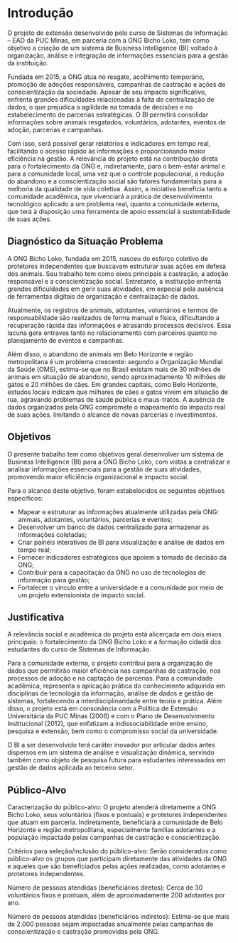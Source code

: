 # Introdução

O projeto de extensão desenvolvido pelo curso de Sistemas de Informação – EAD da PUC Minas, em parceria com a ONG Bicho Loko, tem como objetivo a criação de um sistema de Business Intelligence (BI) voltado à organização, análise e integração de informações essenciais para a gestão da instituição.

Fundada em 2015, a ONG atua no resgate, acolhimento temporário, promoção de adoções responsáveis, campanhas de castração e ações de conscientização da sociedade. Apesar de seu impacto significativo, enfrenta grandes dificuldades relacionadas à falta de centralização de dados, o que prejudica a agilidade na tomada de decisões e no estabelecimento de parcerias estratégicas. O BI permitirá consolidar informações sobre animais resgatados, voluntários, adotantes, eventos de adoção, parcerias e campanhas.

Com isso, será possível gerar relatórios e indicadores em tempo real, facilitando o acesso rápido às informações e proporcionando maior eficiência na gestão. A relevância do projeto está na contribuição direta para o fortalecimento da ONG e, indiretamente, para o bem-estar animal e para a comunidade local, uma vez que o controle populacional, a redução do abandono e a conscientização social são fatores fundamentais para a melhoria da qualidade de vida coletiva. Assim, a iniciativa beneficia tanto a comunidade acadêmica, que vivenciará a prática de desenvolvimento tecnológico aplicado a um problema real, quanto a comunidade externa, que terá à disposição uma ferramenta de apoio essencial à sustentabilidade de suas ações.

## Diagnóstico da Situação Problema

A ONG Bicho Loko, fundada em 2015, nasceu do esforço coletivo de protetores independentes que buscavam estruturar suas ações em defesa dos animais. Seu trabalho tem como eixos principais a castração, a adoção responsável e a conscientização social. Entretanto, a instituição enfrenta grandes dificuldades em gerir suas atividades, em especial pela ausência de ferramentas digitais de organização e centralização de dados.

Atualmente, os registros de animais, adotantes, voluntários e termos de responsabilidade são realizados de forma manual e física, dificultando a recuperação rápida das informações e atrasando processos decisivos. Essa lacuna gera entraves tanto no relacionamento com parceiros quanto no planejamento de eventos e campanhas.

Além disso, o abandono de animais em Belo Horizonte e região metropolitana é um problema crescente: segundo a Organização Mundial da Saúde (OMS), estima-se que no Brasil existam mais de 30 milhões de animais em situação de abandono, sendo aproximadamente 10 milhões de gatos e 20 milhões de cães. Em grandes capitais, como Belo Horizonte, estudos locais indicam que milhares de cães e gatos vivem em situação de rua, agravando problemas de saúde pública e maus-tratos. A ausência de dados organizados pela ONG compromete o mapeamento do impacto real de suas ações, limitando o alcance de novas parcerias e investimentos.

## Objetivos

O presente trabalho tem como objetivos geral desenvolver um sistema de Business Intelligence (BI) para a ONG Bicho Loko, com vistas a centralizar e analisar informações essenciais para a gestão de suas atividades, promovendo maior eficiência organizacional e impacto social.

Para o alcance deste objetivo, foram estabelecidos os seguintes objetivos específicos:

- Mapear e estruturar as informações atualmente utilizadas pela ONG: animais, adotantes, voluntários, parcerias e eventos;
- Desenvolver um banco de dados centralizado para armazenar as informações coletadas;
- Criar painéis interativos de BI para visualização e análise de dados em tempo real;
- Fornecer indicadores estratégicos que apoiem a tomada de decisão da ONG;
- Contribuir para a capacitação da ONG no uso de tecnologias de informação para gestão;
- Fortalecer o vínculo entre a universidade e a comunidade por meio de um projeto extensionista de impacto social.

## Justificativa

A relevância social e acadêmica do projeto está alicerçada em dois eixos principais: o fortalecimento da ONG Bicho Loko e a formação cidadã dos estudantes do curso de Sistemas de Informação.

Para a comunidade externa, o projeto contribui para a organização de dados que permitirão maior eficiência nas campanhas de castração, nos processos de adoção e na captação de parcerias. Para a comunidade acadêmica, representa a aplicação prática do conhecimento adquirido em disciplinas de tecnologia da informação, análise de dados e gestão de sistemas, fortalecendo a interdisciplinaridade entre teoria e prática. Além disso, o projeto está em consonância com a Política de Extensão Universitária da PUC Minas (2006) e com o Plano de Desenvolvimento Institucional (2012), que enfatizam a indissociabilidade entre ensino, pesquisa e extensão, bem como o compromisso social da universidade.

O BI a ser desenvolvido terá caráter inovador por articular dados antes dispersos em um sistema de análise e visualização dinâmica, servindo também como objeto de pesquisa futura para estudantes interessados em gestão de dados aplicada ao terceiro setor.

## Público-Alvo

Caracterização do público-alvo: O projeto atenderá diretamente a ONG Bicho Loko, seus voluntários (fixos e pontuais) e protetores independentes que atuam em parceria. Indiretamente, beneficiará a comunidade de Belo Horizonte e região metropolitana, especialmente famílias adotantes e a população impactada pelas campanhas de castração e conscientização.

Critérios para seleção/inclusão do público-alvo: Serão considerados como público-alvo os grupos que participam diretamente das atividades da ONG e aqueles que são beneficiados pelas ações realizadas, como adotantes e protetores independentes.

Número de pessoas atendidas (beneficiários diretos): Cerca de 30 voluntários fixos e pontuais, além de aproximadamente 200 adotantes por ano.

Número de pessoas atendidas (beneficiários indiretos): Estima-se que mais de 2.000 pessoas sejam impactadas anualmente pelas campanhas de conscientização e castração promovidas pela ONG.
